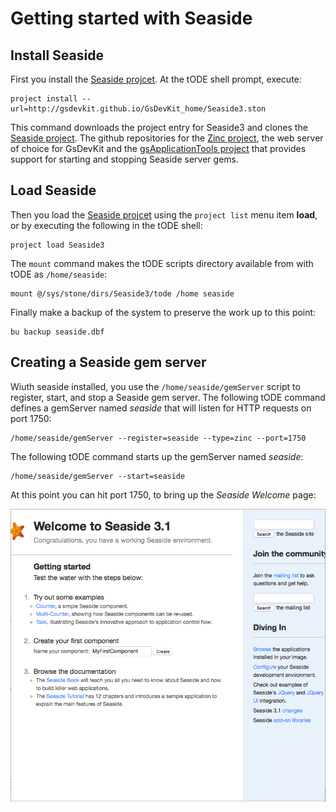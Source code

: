 # Getting started with Seaside

## Install Seaside

First you install the [Seaside projcet](https://github.com/GsDevKit/Seaside31). At the tODE shell prompt, execute:

```
project install --url=http://gsdevkit.github.io/GsDevKit_home/Seaside3.ston
```

This command downloads the project entry for Seaside3 and clones the [Seaside project](https://github.com/GsDevKit/Seaside31). The github repositories for the [Zinc project](https://github.com/GsDevKit/zinc), the web server of choice for GsDevKit and the [gsApplicationTools project](https://github.com/GsDevKit/gsApplicationTools) that provides support for starting and stopping Seaside server gems.

## Load Seaside
Then you load the [Seaside projcet](https://github.com/GsDevKit/Seaside31) using the `project list` menu item **load**, or by executing the following in the tODE shell:

```
project load Seaside3
```

The `mount` command makes the tODE scripts directory available from with tODE as `/home/seaside`:

```
mount @/sys/stone/dirs/Seaside3/tode /home seaside
```

Finally make a backup of the system to preserve the work up to this point:

```
bu backup seaside.dbf
```

## Creating a Seaside gem server

Wiuth seaside installed, you use the `/home/seaside/gemServer` script to register, start, and stop a Seaside gem server.
The following tODE command defines a gemServer named *seaside* that will listen for HTTP requests on port 1750:

```
/home/seaside/gemServer --register=seaside --type=zinc --port=1750
```

The following tODE command starts up the gemServer named *seaside*:

```
/home/seaside/gemServer --start=seaside
```

At this point you can hit port 1750, to bring up the *Seaside Welcome* page:

![seaside welcome page][1]

[1]: images/SeasideWelcome.png

